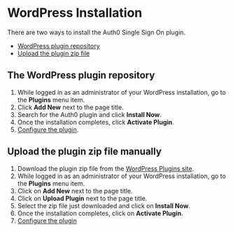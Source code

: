 # WordPress Installation

There are two ways to install the Auth0 Single Sign On plugin.

- [WordPress plugin repository](#the-wordpress-plugin-repository)
- [Upload the plugin zip file](#upload-the-plugin-zip-file-manually)

## The WordPress plugin repository

1. While logged in as an administrator of your WordPress installation, go to the **Plugins** menu item.
2. Click **Add New** next to the page title.
3. Search for the Auth0 plugin and click **Install Now**.
4. Once the installation completes, click **Activate Plugin**.
5. [Configure the plugin](/cms/wordpress/configuration).

## Upload the plugin zip file manually

1. Download the plugin zip file from the [WordPress Plugins site](https://wordpress.org/plugins/auth0/).
2. While logged in as an administrator of your WordPress installation, go to the **Plugins** menu item.
3. Click on **Add New** next to the page title.
4. Click on **Upload Plugin** next to the page title.
5. Select the zip file just downloaded and click on **Install Now**.
6. Once the installation completes, click on **Activate Plugin**.
7. [Configure the plugin](/cms/wordpress/configuration)
